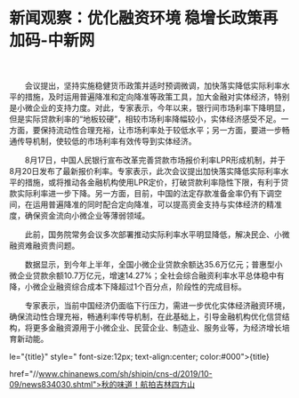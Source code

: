 # 新闻观察：优化融资环境 稳增长政策再加码-中新网

　　

　　会议提出，坚持实施稳健货币政策并适时预调微调，加快落实降低实际利率水平的措施，及时运用普遍降准和定向降准等政策工具，加大金融对实体经济，特别是小微企业的支持力度。对此，专家表示，今年以来，银行间市场利率下降明显，但是实际贷款利率的“地板较硬”，相较市场利率降幅较小，实体经济感受不足。一方面，要保持流动性合理充裕，让市场利率处于较低水平；另一方面，要进一步畅通传导机制，使较低的市场利率有效传导到实体经济。

　　8月17日，中国人民银行宣布改革完善贷款市场报价利率LPR形成机制，并于8月20日发布了最新报价利率。专家表示，此次会议提出加快落实降低实际利率水平的措施，或将推动各金融机构使用LPR定价，打破贷款利率隐性下限，有利于贷款实际利率进一步下降。另一方面，目前，中国的法定存款准备金率仍有下调空间，在运用普遍降准的同时配合定向降准，可以提高资金支持与实体经济的精准度，确保资金流向小微企业等薄弱领域。

　　此前，国务院常务会议多次部署推动实际利率水平明显降低，解决民企、小微融资难融资贵问题。

　　数据显示，到今年上半年，全国小微企业贷款余额达35.6万亿元；普惠型小微企业贷款余额10.7万亿元，增速14.27%；全社会综合融资利率水平总体稳中有降，小微企业融资综合成本下降超过1个百分点，阶段性的完成目标。

　　专家表示，当前中国经济仍面临下行压力，需进一步优化实体经济融资环境，确保流动性合理充裕，畅通利率传导机制，在此基础上，引导金融机构优化信贷结构，将更多金融资源用于小微企业、民营企业、制造业、服务业等，为经济增长培育新动能。

le="{title}" style=" font-size:12px; text-align:center; color:#000">{title}

href="//www.chinanews.com/sh/shipin/cns-d/2019/10-09/news834030.shtml">秋的味道！航拍吉林四方山
